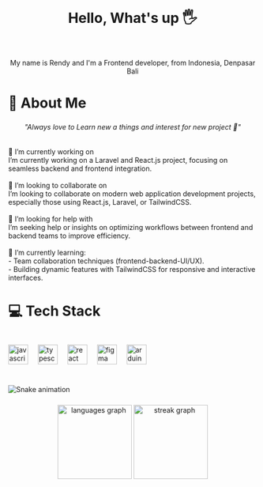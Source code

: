 <br clear="both">

<h1 align="center">Hello, What's up 🖐️ </h1>

###

<br clear="both">

<p align="center">My name is Rendy and I'm a Frontend developer, from Indonesia, Denpasar Bali </p>  

###

<h1 align="left">💫 About Me</h1>

###

<h6 align="center">"Always love to Learn new a things and interest for new project 💸"</h6>

###

<p align="left">🔭 I’m currently working on <br>I’m currently working on a Laravel and React.js project, focusing on seamless backend and frontend integration.<br><br>👯 I’m looking to collaborate on<br>I’m looking to collaborate on modern web application development projects, especially those using React.js, Laravel, or TailwindCSS.<br><br>🤝 I’m looking for help with<br>I’m seeking help or insights on optimizing workflows between frontend and backend teams to improve efficiency.<br><br>🌱 I’m currently learning: <br>- Team collaboration techniques (frontend-backend-UI/UX).<br>- Building dynamic features with TailwindCSS for responsive and interactive interfaces.<br>

###

<h1 align="left">💻 Tech Stack</h1>

###

<br clear="both">

<div align="left">
  <img src="https://cdn.jsdelivr.net/gh/devicons/devicon/icons/javascript/javascript-original.svg" height="40" alt="javascript logo"  />
  <img width="12" />
  <img src="https://cdn.jsdelivr.net/gh/devicons/devicon/icons/typescript/typescript-original.svg" height="40" alt="typescript logo"  />
  <img width="12" />
  <img src="https://cdn.jsdelivr.net/gh/devicons/devicon/icons/react/react-original.svg" height="40" alt="react logo"  />
  <img width="12" />
  <img src="https://cdn.jsdelivr.net/gh/devicons/devicon/icons/figma/figma-original.svg" height="40" alt="figma logo"  />
  <img width="12" />
  <img src="https://cdn.jsdelivr.net/gh/devicons/devicon/icons/arduino/arduino-original.svg" height="40" alt="arduino logo"  />
</div>

###

<h1 align="left"></h1>

###

<img src="https://raw.githubusercontent.com/erza-503/erza-503/output/snake.svg" alt="Snake animation" />

###

<div align="center">
  <img src="https://github-readme-stats.vercel.app/api/top-langs?username=erza-503&locale=en&hide_title=false&layout=compact&card_width=320&langs_count=4&theme=radical&hide_border=false&order=2" height="150" alt="languages graph"  />
  <img src="https://streak-stats.demolab.com?user=erza-503&locale=en&mode=daily&theme=radical&hide_border=false&border_radius=5&order=3" height="150" alt="streak graph"  />
</div>

###
